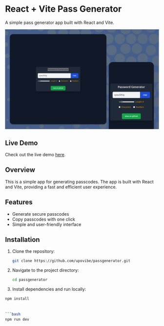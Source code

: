 # React + Vite Pass Generator

A simple pass generator app built with React and Vite.

![Tonkeeper Battery Screenshot](src/assets/screenshots/screenshot.png)

## Live Demo

Check out the live demo [here](https://passgenerator-rust.vercel.app/).

## Overview

This is a simple app for generating passcodes. The app is built with React and Vite, providing a fast and efficient user experience.

## Features

- Generate secure passcodes
- Copy passcodes with one click
- Simple and user-friendly interface

## Installation

1. Clone the repository:

   ```bash
   git clone https://github.com/upovibe/passgenerator.git
   ```

2. Navigate to the project directory:

   ```bash
   cd passgenerator
   ```

3. Install dependencies and run locally:

```bash
npm install


```bash
npm run dev
```

